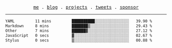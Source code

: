 <p align="center">
  <samp>
    <a href="https://everfu.cn">me</a> .
    <a href="https://bloh.everfu.cn">blog</a> .
    <a href="https://everfu.cn/projects/">projects</a> .
    <a href="https://twitter.com/everfu8">tweets</a> .
    <a href="https://ko-fi.com/everfu">sponsor</a>
  </samp>
</p>

---

<!--START_SECTION:waka-->

```txt
YAML         11 mins         ██████████░░░░░░░░░░░░░░░   39.90 %
Markdown     8 mins          ███████▒░░░░░░░░░░░░░░░░░   29.43 %
Other        7 mins          ██████▓░░░░░░░░░░░░░░░░░░   27.12 %
JavaScript   0 secs          ▓░░░░░░░░░░░░░░░░░░░░░░░░   02.67 %
Stylus       0 secs          ▒░░░░░░░░░░░░░░░░░░░░░░░░   00.88 %
```

<!--END_SECTION:waka-->
